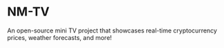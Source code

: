 # NM-TV
An open-source mini TV project that showcases real-time cryptocurrency prices, weather forecasts, and more!
